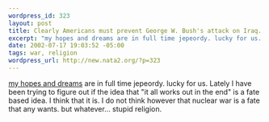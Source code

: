 ```yaml
--- 
wordpress_id: 323
layout: post
title: Clearly Americans must prevent George W. Bush's attack on Iraq.
excerpt: "my hopes and dreams are in full time jepeordy. lucky for us. Lately I have been trying to figure out if the idea that \"it all works out in the end\" is a fate based idea. I think that it is. I do not think however that nuclear war is a fate that any wants. but whatever... stupid religion. "
date: 2002-07-17 19:03:52 -05:00
tags: war, religion
wordpress_url: http://new.nata2.org/?p=323
---
```

<a href="http://rense.com/general27/on.htm">my hopes and dreams</a> are in full time jepeordy. lucky for us. Lately I have been trying to figure out if the idea that "it all works out in the end" is a fate based idea. I think that it is. I do not think however that nuclear war is a fate that any wants. but whatever... stupid religion. 
